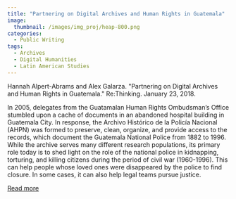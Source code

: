 ```yaml
---
title: "Partnering on Digital Archives and Human Rights in Guatemala"
image: 
  thumbnail: /images/img_proj/heap-800.png
categories:
  - Public Writing
tags:
  - Archives
  - Digital Humanities
  - Latin American Studies
---
```


Hannah Alpert-Abrams and Alex Galarza. "Partnering on Digital Archives and Human Rights in Guatemala." Re:Thinking. January 23, 2018.


In 2005, delegates from the Guatamalan Human Rights Ombudsman’s Office stumbled upon a cache of documents in an abandoned hospital building in Guatemala City. In response, the Archivo Histórico de la Policía Nacional (AHPN) was formed to preserve, clean, organize, and provide access to the records, which document the Guatemala National Police from 1882 to 1996. While the archive serves many different research populations, its primary role today is to shed light on the role of the national police in kidnapping, torturing, and killing citizens during the period of civil war (1960-1996). This can help people whose loved ones were disappeared by the police to find closure. In some cases, it can also help legal teams pursue justice.

[Read more](https://www.clir.org/2018/01/partnering-digital-archives-human-rights-guatemala/)